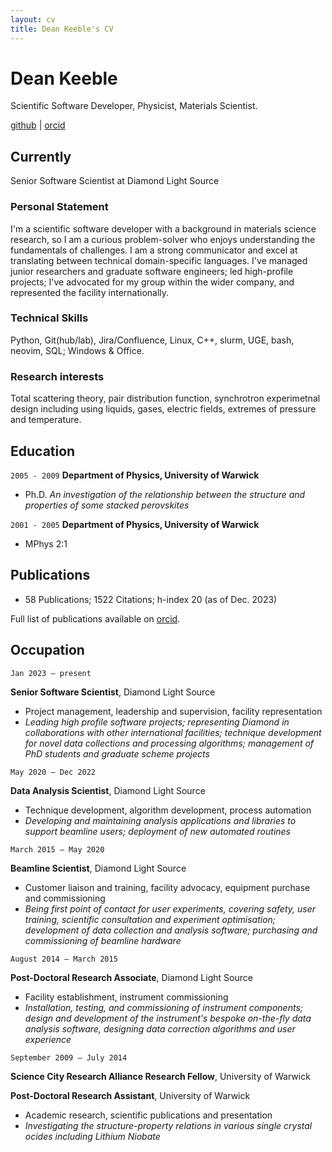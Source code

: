 ```yaml
---
layout: cv
title: Dean Keeble's CV
---
```


# Dean Keeble
Scientific Software Developer, Physicist, Materials Scientist. 

<div id="webaddress">
<a href="https://github.com/keeble">github</a> |
<a href="https://orcid.org/0000-0003-4225-3770">orcid</a>
</div>

## Currently

Senior Software Scientist at Diamond Light Source

### Personal Statement

I'm a scientific software developer with a background in materials science research, so I am a curious problem-solver who enjoys understanding the fundamentals of challenges. I am a strong communicator and excel at translating between technical domain-specific languages. I've managed junior researchers and graduate software engineers; led high-profile projects; I've advocated for my group within the wider company, and represented the facility internationally.  

### Technical Skills

Python, Git(hub/lab), Jira/Confluence, Linux, C++, slurm, UGE, bash, neovim, SQL; Windows & Office. 

### Research interests

Total scattering theory, pair distribution function, synchrotron experimetnal design including using liquids, gases, electric fields, extremes of pressure and temperature. 

## Education

`2005 - 2009`
__Department of Physics, University of Warwick__
- Ph.D. _An investigation of the relationship between the structure and properties of some stacked perovskites_

`2001 - 2005`
__Department of Physics, University of Warwick__
- MPhys 2:1


## Publications

- 58 Publications;  1522 Citations;  h-index 20 (as of Dec. 2023)

Full list of publications available on [orcid](https://orcid.org/0000-0003-4225-3770).


## Occupation

`Jan 2023 – present`

__Senior Software Scientist__, Diamond Light Source	

- Project management, leadership and supervision, facility representation
- _Leading high profile software projects; representing Diamond in collaborations with other international facilities; technique development for novel data collections and processing algorithms; management of PhD students and graduate scheme projects_


`May 2020 – Dec 2022`

__Data Analysis Scientist__, Diamond Light Source	

- Technique development, algorithm development, process automation
- _Developing and maintaining analysis applications and libraries to support beamline users; deployment of new automated routines_

`March 2015 – May 2020`

__Beamline Scientist__, Diamond Light Source	

- Customer liaison and training, facility advocacy, equipment purchase and commissioning  
- _Being first point of contact for user experiments, covering safety, user training, scientific consultation and experiment optimisation; development of data collection and analysis software; purchasing and commissioning of beamline hardware_

`August 2014 – March 2015`

__Post-Doctoral Research Associate__, Diamond Light Source

- Facility establishment, instrument commissioning
- _Installation, testing, and commissioning of instrument components; design and development of the instrument's bespoke on-the-fly data analysis software, designing data correction algorithms and user experience_

`September 2009 – July 2014`

__Science City Research Alliance Research Fellow__, University of Warwick	


__Post-Doctoral Research Assistant__, University of Warwick	


- Academic research, scientific publications and presentation
- _Investigating the structure-property relations in various single crystal ocides including Lithium Niobate_

<!-- ### Footer

Last updated: December 2023 -->
